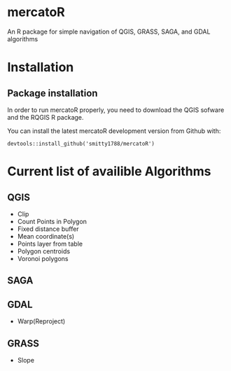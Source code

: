 # mercatoR
An R package for simple navigation of QGIS, GRASS, SAGA, and GDAL algorithms

# Installation 

## Package installation
In order to run mercatoR properly, you need to download the QGIS sofware and the RQGIS R package.

You can install the latest mercatoR development version from Github with:

```{r, eval = FALSE}
devtools::install_github('smitty1788/mercatoR')
```

# Current list of availible Algorithms

## QGIS
* Clip
* Count Points in Polygon
* Fixed distance buffer
* Mean coordinate(s)
* Points layer from table
* Polygon centroids
* Voronoi polygons

## SAGA

## GDAL
* Warp(Reproject)

## GRASS
* Slope
